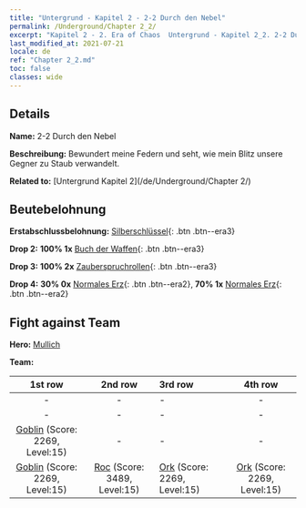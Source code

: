 ```yaml
---
title: "Untergrund - Kapitel 2 - 2-2 Durch den Nebel"
permalink: /Underground/Chapter 2_2/
excerpt: "Kapitel 2 - 2. Era of Chaos  Untergrund - Kapitel 2_2. 2-2 Durch den Nebel"
last_modified_at: 2021-07-21
locale: de
ref: "Chapter 2_2.md"
toc: false
classes: wide
---
```


## Details

 **Name:** 2-2 Durch den Nebel

 **Beschreibung:** Bewundert meine Federn und seht, wie mein Blitz unsere Gegner zu Staub verwandelt.

 **Related to:** [Untergrund Kapitel 2](/de/Underground/Chapter 2/)

## Beutebelohnung

 **Erstabschlussbelohnung:** [Silberschlüssel](/ItemsDE/con_693/){: .btn .btn--era3}

 **Drop 2:** **100% 1x** [Buch der Waffen](/ItemsDE/mat_18/){: .btn .btn--era3}

 **Drop 3:** **100% 2x** [Zauberspruchrollen](/ItemsDE/con_694/){: .btn .btn--era3}

 **Drop 4:** **30% 0x** [Normales Erz](/ItemsDE/mat_6/){: .btn .btn--era2}, **70% 1x** [Normales Erz](/ItemsDE/mat_6/){: .btn .btn--era2}


## Fight against Team
 **Hero:** [Mullich](/de/heroes/Mullich/)

 **Team:**


  | 1st row | 2nd row | 3rd row | 4th row |
  |:----:|:----:|:----|:----:|
  | - | - | - | - |
  | - | - | - | - |
  | [Goblin](/de/units/Goblin/) (Score: 2269, Level:15)  | - | - | - |
  | [Goblin](/de/units/Goblin/) (Score: 2269, Level:15)  | [Roc](/de/units/Roc/) (Score: 3489, Level:15)  | [Ork](/de/units/Orc/) (Score: 2269, Level:15)  | [Ork](/de/units/Orc/) (Score: 2269, Level:15)  |


